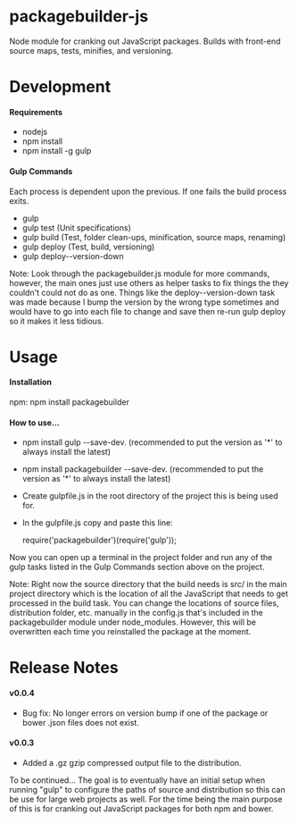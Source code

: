 packagebuilder-js
=================

Node module for cranking out JavaScript packages. Builds with front-end source maps, tests, minifies, and versioning.

<h1>Development</h1>

<h4>Requirements</h4>

- nodejs
- npm install
- npm install -g gulp

<h4>Gulp Commands</h4>

Each process is dependent upon the previous. If one fails the build process exits.

- gulp
- gulp test (Unit specifications)
- gulp build (Test, folder clean-ups, minification, source maps, renaming)
- gulp deploy (Test, build, versioning)
- gulp deploy--version-down

Note: Look through the packagebuilder.js module for more commands, however, the main ones just use others as helper tasks to fix things the they couldn't could not do as one. Things like the deploy--version-down task was made because I bump the version by the wrong type sometimes and would have to go into each file to change and save then re-run gulp deploy so it makes it less tidious.

<h1>Usage</h1>

<h4>Installation</h4>

npm: npm install packagebuilder

<h4>How to use...</h4>

- npm install gulp --save-dev. (recommended to put the version as '*' to always install the latest)
- npm install packagebuilder --save-dev. (recommended to put the version as '*' to always install the latest)
- Create gulpfile.js in the root directory of the project this is being used for.
- In the gulpfile.js copy and paste this line:

    require('packagebuilder')(require('gulp'));

Now you can open up a terminal in the project folder and run any of the gulp tasks listed in the Gulp Commands section above on the project.

Note: Right now the source directory that the build needs is src/ in the main project directory which is the location of all the JavaScript that needs to get processed in the build task. You can change the locations of source files, distribution folder, etc. manually in the config.js that's included in the packagebuilder module under node_modules. However, this will be overwritten each time you reinstalled the package at the moment.

<h1>Release Notes</h1>

<h4>v0.0.4</h4>

- Bug fix: No longer errors on version bump if one of the package or bower .json files does not exist.

<h4>v0.0.3</h4>

- Added a .gz gzip compressed output file to the distribution.

To be continued... The goal is to eventually have an initial setup when running "gulp" to configure the paths of source and distribution so this can be use for large web projects as well. For the time being the main purpose of this is for cranking out JavaScript packages for both npm and bower.